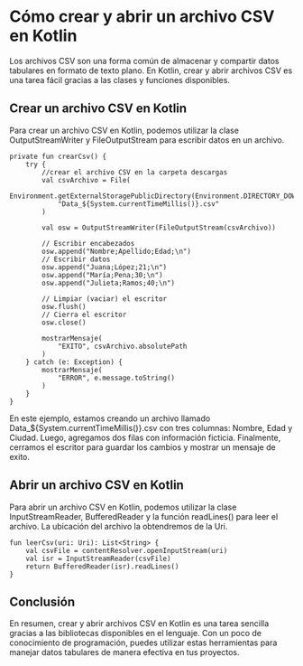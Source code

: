 # Cómo crear y abrir un archivo CSV en Kotlin

Los archivos CSV son una forma común de almacenar y compartir datos tabulares en formato de texto plano. En Kotlin, crear y abrir archivos CSV es una tarea fácil gracias a las clases y funciones disponibles.

## Crear un archivo CSV en Kotlin

Para crear un archivo CSV en Kotlin, podemos utilizar la clase OutputStreamWriter y FileOutputStream para escribir datos en un archivo.

    private fun crearCsv() {
        try {
            //crear el archivo CSV en la carpeta descargas
            val csvArchivo = File(
                Environment.getExternalStoragePublicDirectory(Environment.DIRECTORY_DOWNLOADS),
                "Data_${System.currentTimeMillis()}.csv"
            )

            val osw = OutputStreamWriter(FileOutputStream(csvArchivo))

            // Escribir encabezados
            osw.append("Nombre;Apellido;Edad;\n")
            // Escribir datos
            osw.append("Juana;López;21;\n")
            osw.append("María;Pena;30;\n")
            osw.append("Julieta;Ramos;40;\n")

            // Limpiar (vaciar) el escritor
            osw.flush()
            // Cierra el escritor
            osw.close()

            mostrarMensaje(
                "EXITO", csvArchivo.absolutePath
            )
        } catch (e: Exception) {
            mostrarMensaje(
                "ERROR", e.message.toString()
            )
        }
    }

En este ejemplo, estamos creando un archivo llamado Data_${System.currentTimeMillis()}.csv con tres columnas: Nombre, Edad y Ciudad. Luego, agregamos dos filas con información ficticia. Finalmente, cerramos el escritor para guardar los cambios y mostrar un mensaje de exito.

## Abrir un archivo CSV en Kotlin

Para abrir un archivo CSV en Kotlin, podemos utilizar la clase InputStreamReader, BufferedReader y la función readLines() para leer el archivo. La ubicación del archivo la obtendremos de la Uri.

    fun leerCsv(uri: Uri): List<String> {
        val csvFile = contentResolver.openInputStream(uri)
        val isr = InputStreamReader(csvFile)
        return BufferedReader(isr).readLines()
    }

## Conclusión

En resumen, crear y abrir archivos CSV en Kotlin es una tarea sencilla gracias a las bibliotecas disponibles en el lenguaje. Con un poco de conocimiento de programación, puedes utilizar estas herramientas para manejar datos tabulares de manera efectiva en tus proyectos.

